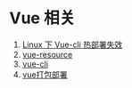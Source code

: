 # Vue 相关

1. [Linux 下 Vue-cli 热部署失效](./linux/hot-load.md)
2. [vue-resource](./vue-resource/README.md)
3. [vue-cli](./vue-cli/README.md)
4. [vue打包部署](./deploy.md)